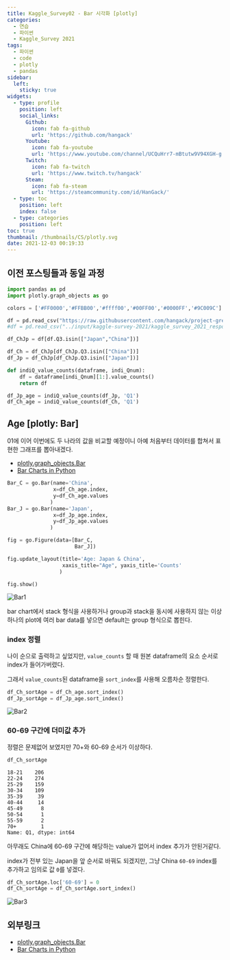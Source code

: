 ```yaml
---
title: Kaggle_Survey02 - Bar 시각화 [plotly]
categories:
  - 연습
  - 파이썬
  - Kaggle_Survey 2021
tags:
  - 파이썬
  - code
  - plotly
  - pandas
sidebar:
  left:
    sticky: true
widgets:
  - type: profile
    position: left
    social_links:
      Github:
        icon: fab fa-github
        url: 'https://github.com/hangack'
      Youtube:
        icon: fab fa-youtube
        url: 'https://www.youtube.com/channel/UCQuHrr7-mBtutw9V94XGH-g'
      Twitch:
        icon: fab fa-twitch
        url: 'https://www.twitch.tv/hangack'
      Steam:
        icon: fab fa-steam
        url: 'https://steamcommunity.com/id/HanGack/'
  - type: toc
    position: left
    index: false
  - type: categories
    position: left
toc: true
thumbnail: /thumbnails/CS/plotly.svg
date: 2021-12-03 00:19:33
---
```

  

## 이전 포스팅들과 동일 과정

```python
import pandas as pd
import plotly.graph_objects as go 

colors = ['#FF0000','#FFBB00','#ffff00','#00FF00','#0000FF','#9C009C']
```
```python
df = pd.read_csv("https://raw.githubusercontent.com/hangack/project-green/main/Kaggle_Survey-2021/data/kaggle-survey-2021/kaggle_survey_2021_responses.csv", dtype='unicode')
#df = pd.read_csv("../input/kaggle-survey-2021/kaggle_survey_2021_responses.csv")
```
```python
df_ChJp = df[df.Q3.isin(["Japan","China"])]

df_Ch = df_ChJp[df_ChJp.Q3.isin(["China"])]
df_Jp = df_ChJp[df_ChJp.Q3.isin(["Japan"])]
```
```python
def indiQ_value_counts(dataframe, indi_Qnum):
    df = dataframe[indi_Qnum][1:].value_counts()
    return df
```
```python
df_Jp_age = indiQ_value_counts(df_Jp, 'Q1')
df_Ch_age = indiQ_value_counts(df_Ch, 'Q1')
```


## Age [plotly: Bar]

01에 이어 이번에도 두 나라의 값을 비교할 예정이니 아예 처음부터 데이터를 합쳐서 표현한 그래프를 뽑아내겠다.
- [plotly.graph_objects.Bar](https://plotly.com/python-api-reference/generated/plotly.graph_objects.Bar.html)
- [Bar Charts in Python](https://plotly.com/python/bar-charts/)

```python
Bar_C = go.Bar(name='China',
               x=df_Ch_age.index,
               y=df_Ch_age.values
              )
Bar_J = go.Bar(name='Japan',
               x=df_Jp_age.index,
               y=df_Jp_age.values
              )
```
```python
fig = go.Figure(data=[Bar_C,
                      Bar_J])

fig.update_layout(title='Age: Japan & China',
                  xaxis_title="Age", yaxis_title='Counts'
                 )

fig.show()
```
![Bar1](\images\2112\kaggle-survey02\bar1.png)

bar chart에서 stack 형식을 사용하거나 group과 stack을 동시에 사용하지 않는 이상 하나의 plot에 여러 bar data를 넣으면 default는 group 형식으로 뽑힌다.

### index 정렬

나이 순으로 출력하고 싶었지만, `value_counts` 할 때 원본 dataframe의 요소 순서로 index가 들어가버렸다.

그래서 `value_counts`된 dataframe을 `sort_index`를 사용해 오름차순 정렬한다.

```python
df_Ch_sortAge = df_Ch_age.sort_index()
df_Jp_sortAge = df_Jp_age.sort_index()
```

![Bar2](\images\2112\kaggle-survey02\bar2.png)

### 60-69 구간에 더미값 추가

정렬은 문제없어 보였지만 70+와 60-69 순서가 이상하다.

```python
df_Ch_sortAge
```
    18-21    206
    22-24    274
    25-29    159
    30-34    109
    35-39     39
    40-44     14
    45-49      8
    50-54      1
    55-59      2
    70+        1
    Name: Q1, dtype: int64

아무래도 China에 60-69 구간에 해당하는 value가 없어서 index 추가가 안된거같다.

index가 전부 있는 Japan을 앞 순서로 바꿔도 되겠지만, 그냥 China `60-69` index를 추가하고 임의로 값 `0`를 넣겠다.

```python
df_Ch_sortAge.loc['60-69'] = 0
df_Ch_sortAge = df_Ch_sortAge.sort_index()
```

![Bar3](\images\2112\kaggle-survey02\bar3.png)


## 외부링크
- [plotly.graph_objects.Bar](https://plotly.com/python-api-reference/generated/plotly.graph_objects.Bar.html)
- [Bar Charts in Python](https://plotly.com/python/bar-charts/)